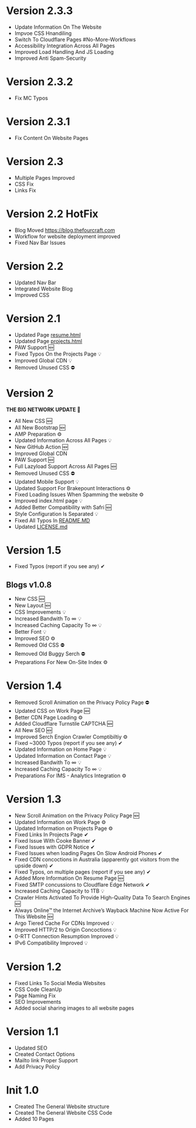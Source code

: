 # Version 2.3.3
- Update Information On The Website
- Impvoe CSS Hnandiling
- Switch To Cloudflare Pages #No-More-Workflows
- Accessibility Integration Across All Pages
- Improved Load Handling And JS Loading
- Improved Anti Spam-Security 

# Version 2.3.2
- Fix MC Typos

# Version 2.3.1
- Fix Content On Website Pages

# Version 2.3
- Multiple Pages Improved
- CSS Fix
- Links Fix

# Version 2.2 HotFix
- Blog Moved https://blog.thefourcraft.com
- Workflow for website deployment improved
- Fixed Nav Bar Issues

# Version 2.2
- Updated Nav Bar
- Integrated Website Blog
- Improved CSS


# Version 2.1
- Updated Page [resume.html](resume.html)
- Updated Page [projects.html](projects.html)
- PAW Support 🆕
- Fixed Typos On the Projects Page 💡
- Improved Global CDN 💡
- Removed Unused CSS ⛔

# Version 2
**THE BIG NETWORK UPDATE 🎉**
- All New CSS 🆕
- All New Bootstrap 🆕
- AMP Preparation ⚙
- Updated Information Across All Pages 💡
- New GitHub Action 🆕
- Improved Global CDN
- PAW Support 🆕
- Full Lazyload Support Across All Pages 🆕
- Removed Unused CSS ⛔
- Updated Mobile Support 💡
- Updated Support For Brakepount Interactions ⚙
- Fixed Loading Issues When Spamming the website ⚙
- Improved index.html page 💡
- Added Better Compatibility with Safri 🆕
- Style Configuration Is Separated 💡
- Fixed All Typos In [README.MD](README.MD)
- Updated [LICENSE.md](LICENSE.md)
# Version 1.5

- Fixed Typos (report if you see any) ✔

## Blogs v1.0.8
- New CSS 🆕
- New Layout 🆕
- CSS Improvements 💡
- Increased Bandwith To ∞ 💡
- Increased Caching Capacity To ∞ 💡
- Better Font 💡
- Improved SEO ⚙
- Removed Old CSS ⛔
- Removed Old Buggy Serch ⛔
- Preparations For New On-Site Index ⚙

#  Version 1.4

- Removed Scroll Animation on the Privacy Policy Page ⛔
- Updated CSS on Work Page 🆕
- Better CDN Page Loading ⚙
- Added Cloudflare Turnstile CAPTCHA 🆕
- All New SEO 🆕
- Improved Serch Engion Crawler Comptibiltiy ⚙
- Fixed ~3000 Typos (report if you see any) ✔
- Updated Information on Home Page 💡
- Updated Information on Contact Page 💡
- Increased Bandwith To ∞ 💡
- Increased Caching Capacity To ∞ 💡
- Preparations For IMS - Analytics Integration ⚙
  
# Version 1.3

- New Scroll Animation on the Privacy Policy Page 🆕
- Updated Information on Work Page ⚙
- Updated Information on Projects Page ⚙
- Fixed Links In Projects Page ✔
- Fixed Issue With Cooke Banner ✔
- Fixed Issues with GDPR Notice ✔
- Fixed Issues when loading Pages On Slow Android Phones ✔
- Fixed CDN concoctions in Australia (apparently got visitors from the upside down) ✔
- Fixed Typos, on multiple pages (report if you see any) ✔
- Added More Information On Resume Page 🆕
- Fixed SMTP concussions to Cloudflare Edge Network ✔
- Increased Caching Capacity to 1TB 💡
- Crawler Hints Activated To Provide High-Quality Data To Search Engines 🆕
- Always Online™ the Internet Archive’s Wayback Machine Now Active For This Website 🆕
- Argo Tiered Cache For CDNs Improved 💡
- Improved HTTP/2 to Origin Concoctions 💡
- 0-RTT Connection Resumption Improved 💡
- IPv6 Compatibility Improved 💡

# Version 1.2

- Fixed Links To Social Media Websites
- CSS Code CleanUp
- Page Naming Fix
- SEO Improvements
- Added social sharing images to all website pages

# Version 1.1

- Updated SEO
- Created Contact Options
- Mailto link Proper Support
- Add Privacy Policy

# Init 1.0

- Created The General Website structure
- Created The General Website CSS Code
- Added 10 Pages